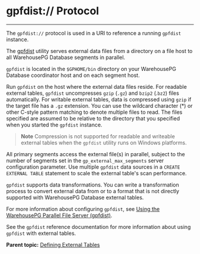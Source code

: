 # gpfdist:// Protocol
---

The `gpfdist://` protocol is used in a URI to reference a running `gpfdist` instance.

The [gpfdist](../../utility_guide/ref/gpfdist.html) utility serves external data files from a directory on a file host to all WarehousePG Database segments in parallel.

`gpfdist` is located in the `$GPHOME/bin` directory on your WarehousePG Database coordinator host and on each segment host.

Run `gpfdist` on the host where the external data files reside. For readable external tables, `gpfdist` uncompresses `gzip` \(`.gz`\) and `bzip2` \(.`bz2`\) files automatically. For writable external tables, data is compressed using `gzip` if the target file has a `.gz` extension. You can use the wildcard character \(\*\) or other C-style pattern matching to denote multiple files to read. The files specified are assumed to be relative to the directory that you specified when you started the `gpfdist` instance.

> **Note** Compression is not supported for readable and writeable external tables when the `gpfdist` utility runs on Windows platforms.

All primary segments access the external file\(s\) in parallel, subject to the number of segments set in the `gp_external_max_segments` server configuration parameter. Use multiple `gpfdist` data sources in a `CREATE EXTERNAL TABLE` statement to scale the external table's scan performance.

`gpfdist` supports data transformations. You can write a transformation process to convert external data from or to a format that is not directly supported with WarehousePG Database external tables.

For more information about configuring `gpfdist`, see [Using the WarehousePG Parallel File Server \(gpfdist\)](using-gpfdist.html).

See the `gpfdist` reference documentation for more information about using `gpfdist` with external tables.

**Parent topic:** [Defining External Tables](../external/external-tables.html)

